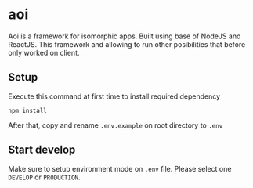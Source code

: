 # aoi
Aoi is a framework for isomorphic apps. Built using base of NodeJS and ReactJS. This framework and allowing to run other posibilities that before only worked on client.

## Setup
Execute this command at first time to install required dependency
```
npm install
```
After that, copy and rename `.env.example` on root directory to `.env`

## Start develop
Make sure to setup environment mode on `.env` file. Please select one `DEVELOP` or `PRODUCTION`.
